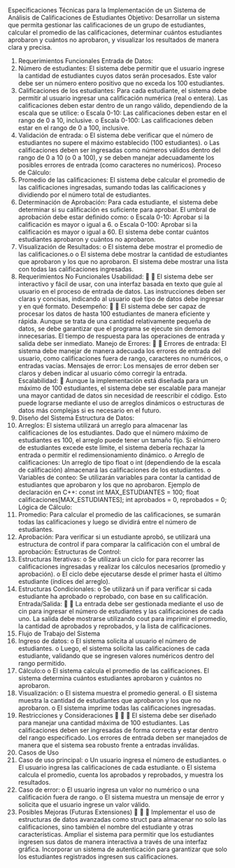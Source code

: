 Especificaciones Técnicas para la Implementación de un Sistema de Análisis de
Calificaciones de Estudiantes
Objetivo:
Desarrollar un sistema que permita gestionar las calificaciones de un grupo de estudiantes,
calcular el promedio de las calificaciones, determinar cuántos estudiantes aprobaron y cuántos no
aprobaron, y visualizar los resultados de manera clara y precisa.
1. Requerimientos Funcionales
Entrada de Datos:
1. Número de estudiantes: El sistema debe permitir que el usuario ingrese la cantidad de
estudiantes cuyos datos serán procesados. Este valor debe ser un número entero positivo
que no exceda los 100 estudiantes.
2. Calificaciones de los estudiantes: Para cada estudiante, el sistema debe permitir al
usuario ingresar una calificación numérica (real o entera). Las calificaciones deben estar
dentro de un rango válido, dependiendo de la escala que se utilice:
o Escala 0-10: Las calificaciones deben estar en el rango de 0 a 10, inclusive.
o Escala 0-100: Las calificaciones deben estar en el rango de 0 a 100, inclusive.
3. Validación de entrada:
o El sistema debe verificar que el número de estudiantes no supere el máximo
establecido (100 estudiantes).
o Las calificaciones deben ser ingresadas como números válidos dentro del rango
de 0 a 10 (o 0 a 100), y se deben manejar adecuadamente los posibles errores de
entrada (como caracteres no numéricos).
Proceso de Cálculo:
1. Promedio de las calificaciones:
El sistema debe calcular el promedio de las calificaciones ingresadas, sumando todas las
calificaciones y dividiendo por el número total de estudiantes.
2. Determinación de Aprobación:
Para cada estudiante, el sistema debe determinar si su calificación es suficiente para
aprobar. El umbral de aprobación debe estar definido como:
o Escala 0-10: Aprobar si la calificación es mayor o igual a 6.
o Escala 0-100: Aprobar si la calificación es mayor o igual a 60.
El sistema debe contar cuántos estudiantes aprobaron y cuántos no aprobaron.
3. Visualización de Resultados:
o El sistema debe mostrar el promedio de las calificaciones.o
o
El sistema debe mostrar la cantidad de estudiantes que aprobaron y los que no
aprobaron.
El sistema debe mostrar una lista con todas las calificaciones ingresadas.
2. Requerimientos No Funcionales
Usabilidad:


El sistema debe ser interactivo y fácil de usar, con una interfaz basada en texto que guíe
al usuario en el proceso de entrada de datos.
Las instrucciones deben ser claras y concisas, indicando al usuario qué tipo de datos debe
ingresar y en qué formato.
Desempeño:


El sistema debe ser capaz de procesar los datos de hasta 100 estudiantes de manera
eficiente y rápida. Aunque se trata de una cantidad relativamente pequeña de datos, se
debe garantizar que el programa se ejecute sin demoras innecesarias.
El tiempo de respuesta para las operaciones de entrada y salida debe ser inmediato.
Manejo de Errores:


Errores de entrada: El sistema debe manejar de manera adecuada los errores de entrada
del usuario, como calificaciones fuera de rango, caracteres no numéricos, o entradas
vacías.
Mensajes de error: Los mensajes de error deben ser claros y deben indicar al usuario
cómo corregir la entrada.
Escalabilidad:

Aunque la implementación está diseñada para un máximo de 100 estudiantes, el sistema
debe ser escalable para manejar una mayor cantidad de datos sin necesidad de reescribir
el código. Esto puede lograrse mediante el uso de arreglos dinámicos o estructuras de
datos más complejas si es necesario en el futuro.
3. Diseño del Sistema
Estructura de Datos:
1. Arreglos:
El sistema utilizará un arreglo para almacenar las calificaciones de los estudiantes. Dado
que el número máximo de estudiantes es 100, el arreglo puede tener un tamaño fijo. Si elnúmero de estudiantes excede este límite, el sistema debería rechazar la entrada o
permitir el redimensionamiento dinámico.
o Arreglo de calificaciones: Un arreglo de tipo float o int (dependiendo de la
escala de calificación) almacenará las calificaciones de los estudiantes.
o Variables de conteo: Se utilizarán variables para contar la cantidad de
estudiantes que aprobaron y los que no aprobaron.
Ejemplo de declaración en C++:
const int MAX_ESTUDIANTES = 100;
float calificaciones[MAX_ESTUDIANTES];
int aprobados = 0, reprobados = 0;
Lógica de Cálculo:
1. Promedio: Para calcular el promedio de las calificaciones, se sumarán todas las
calificaciones y luego se dividirá entre el número de estudiantes.
2. Aprobación: Para verificar si un estudiante aprobó, se utilizará una estructura de control
if para comparar la calificación con el umbral de aprobación:
Estructuras de Control:
1. Estructuras Iterativas:
o Se utilizará un ciclo for para recorrer las calificaciones ingresadas y realizar los
cálculos necesarios (promedio y aprobación).
o El ciclo debe ejecutarse desde el primer hasta el último estudiante (índices del
arreglo).
2. Estructuras Condicionales:
o Se utilizará un if para verificar si cada estudiante ha aprobado o reprobado, con
base en su calificación.
Entrada/Salida:


La entrada debe ser gestionada mediante el uso de cin para ingresar el número de
estudiantes y las calificaciones de cada uno.
La salida debe mostrarse utilizando cout para imprimir el promedio, la cantidad de
aprobados y reprobados, y la lista de calificaciones.
4. Flujo de Trabajo del Sistema
1. Ingreso de datos:
o El sistema solicita al usuario el número de estudiantes.
o Luego, el sistema solicita las calificaciones de cada estudiante, validando que se
ingresen valores numéricos dentro del rango permitido.
2. Cálculo:o
o
El sistema calcula el promedio de las calificaciones.
El sistema determina cuántos estudiantes aprobaron y cuántos no aprobaron.
3. Visualización:
o El sistema muestra el promedio general.
o El sistema muestra la cantidad de estudiantes que aprobaron y los que no
aprobaron.
o El sistema imprime todas las calificaciones ingresadas.
5. Restricciones y Consideraciones



El sistema debe ser diseñado para manejar una cantidad máxima de 100 estudiantes.
Las calificaciones deben ser ingresadas de forma correcta y estar dentro del rango
especificado.
Los errores de entrada deben ser manejados de manera que el sistema sea robusto frente a
entradas inválidas.
6. Casos de Uso
1. Caso de uso principal:
o Un usuario ingresa el número de estudiantes.
o El usuario ingresa las calificaciones de cada estudiante.
o El sistema calcula el promedio, cuenta los aprobados y reprobados, y muestra los
resultados.
2. Caso de error:
o El usuario ingresa un valor no numérico o una calificación fuera de rango.
o El sistema muestra un mensaje de error y solicita que el usuario ingrese un valor
válido.
7. Posibles Mejoras (Futuras Extensiones)



Implementar el uso de estructuras de datos avanzadas como struct para almacenar no
solo las calificaciones, sino también el nombre del estudiante y otras características.
Ampliar el sistema para permitir que los estudiantes ingresen sus datos de manera
interactiva a través de una interfaz gráfica.
Incorporar un sistema de autenticación para garantizar que solo los estudiantes
registrados ingresen sus calificaciones.
